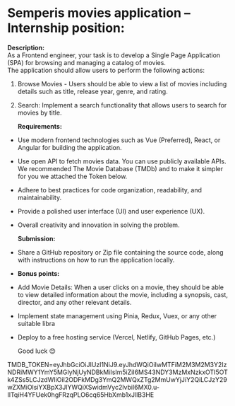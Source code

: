 # Semperis movies application – Internship position: 

**Description:**   
As a Frontend engineer, your task is to develop a Single Page Application (SPA) for browsing and managing a catalog of movies.  
The application should allow users to perform the following actions:

1. Browse Movies \- Users should be able to view a list of movies including details such as title, release year, genre, and rating.  
2. Search: Implement a search functionality that allows users to search for movies by title.  
     
   **Requirements:**  
* Use modern frontend technologies such as Vue (Preferred), React, or Angular for building the application.  
* Use open API to fetch movies data. You can use publicly available APIs. We recommended The Movie Database (TMDb) and to make it simpler for you we attached the Token below.  
* Adhere to best practices for code organization, readability, and maintainability.  
* Provide a polished user interface (UI) and user experience (UX).  
* Overall creativity and innovation in solving the problem.  
    
  **Submission:**  
* Share a GitHub repository or Zip file containing the source code, along with instructions on how to run the application locally.  
    
* **Bonus points:**   
* Add Movie Details: When a user clicks on a movie, they should be able to view detailed information about the movie, including a synopsis, cast, director, and any other relevant details.  
* Implement state management using Pinia, Redux, Vuex, or any other suitable libra  
* Deploy to a free hosting service (Vercel, Netlify, GitHub Pages, etc.)  
    
    
  Good luck 😊 


TMDB\_TOKEN\=eyJhbGciOiJIUzI1NiJ9.eyJhdWQiOiIwMTFiM2M3M2M3Y2IzNDRiMWY1YmY5MGIyNjUyNDBkMiIsIm5iZiI6MS43NDY3MzMxNzkxOTI5OTk4ZSs5LCJzdWIiOiI2ODFkMDg3YmQ2MWQxZTg2MmUwYjJiY2QiLCJzY29wZXMiOlsiYXBpX3JlYWQiXSwidmVyc2lvbiI6MX0.u-IlTqiH4YFUek0hgFRzqPLO6cq65HbXmb1xJllB3HE

